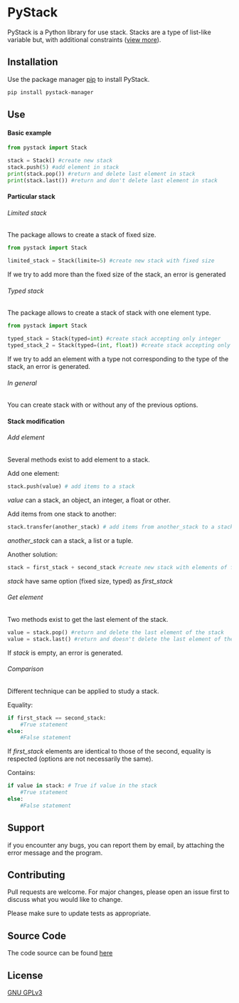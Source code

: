 # PyStack

PyStack is a Python library for use stack. Stacks are a type of list-like variable but, with additional constraints ([view more](https://en.wikipedia.org/wiki/Stack_(abstract_data_type))).

## Installation

Use the package manager [pip](https://pip.pypa.io/en/stable/) to install PyStack.

```bash
pip install pystack-manager
```

## Use

#### Basic example

```python
from pystack import Stack

stack = Stack() #create new stack
stack.push(5) #add element in stack
print(stack.pop()) #return and delete last element in stack
print(stack.last()) #return and don't delete last element in stack
```
#### Particular stack

###### Limited stack

The package allows to create a stack of fixed size.

```python
from pystack import Stack

limited_stack = Stack(limite=5) #create new stack with fixed size
```

If we try to add more than the fixed size of the stack, an error is generated

###### Typed stack

The package allows to create a stack of stack with one element type.

```python
from pystack import Stack

typed_stack = Stack(typed=int) #create stack accepting only integer
typed_stack_2 = Stack(typed=(int, float)) #create stack accepting only integer or float
```

If we try to add an element with a type not corresponding to the type of the stack,
an error is generated.

###### In general

You can create stack with or without any of the previous options.

#### Stack modification

###### Add element

Several methods exist to add element to a stack.

Add one element:

```python
stack.push(value) # add items to a stack
```
*value* can a stack, an object, an integer, a float or other.

Add items from one stack to another:

```python
stack.transfer(another_stack) # add items from another_stack to a stack
```
*another_stack* can a stack, a list or a tuple.

Another solution:

```python
stack = first_stack + second_stack #create new stack with elements of first_stack and second_stack
```
*stack* have same option (fixed size, typed) as *first_stack*

###### Get element

Two methods exist to get the last element of the stack.

```python
value = stack.pop() #return and delete the last element of the stack
value = stack.last() #return and doesn't delete the last element of the stack
```
If *stack* is empty, an error is generated.

###### Comparison

Different technique can be applied to study a stack.

Equality:
```python
if first_stack == second_stack:
    #True statement
else:
    #False statement
```
If *first_stack* elements are identical to those of the second, equality is respected (options are not necessarily the same).

Contains:
```python
if value in stack: # True if value in the stack
    #True statement
else:
    #False statement
```

## Support
if you encounter any bugs, you can report them by email, by attaching the error message and the program.

## Contributing
Pull requests are welcome. For major changes, please open an issue first to discuss what you would like to change.

Please make sure to update tests as appropriate.

## Source Code
The code source can be found [here](https://github.com/Plydow/PyStack-Manager)

## License
[GNU GPLv3](https://choosealicense.com/licenses/gpl-3.0/)
